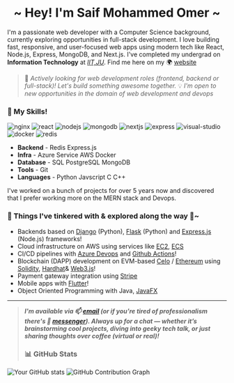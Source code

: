 <h1 align="center">~ Hey! I'm Saif Mohammed Omer  ~</h1>

I'm a passionate web developer with a Computer Science background, currently exploring opportunities in full-stack development. I love building fast, responsive, and user-focused web apps using modern tech like React, Node.js, Express, MongoDB, and Next.js. I've completed my undergrad on **Information Technology** at _[IIT,JU](https://iitju.edu.bd/)_. Find me here on my 🌍 [website](https://portfolio-muhammad-saifs-projects-5b307dbf.vercel.app/)

> 💼 *Actively looking for web development roles (frontend, backend or full-stack)! Let's build something awesome together.*
> 💡 *I'm open to new opportunities in the domain of web development and devops*

### 🧠 My Skills!

<p>
<img src="https://img.shields.io/badge/nginx-009639?style=for-the-badge&logo=nginx&logoColor=white" alt="nginx" />
<img src="https://img.shields.io/badge/React-20232A?style=for-the-badge&logo=react&logoColor=61DAFB" alt="react" />
<img src="https://img.shields.io/badge/Node.js-339933?style=for-the-badge&logo=nodedotjs&logoColor=white" alt="nodejs" />
<img src="https://img.shields.io/badge/MongoDB-4EA94B?style=for-the-badge&logo=mongodb&logoColor=white" alt="mongodb" />
<img src="https://img.shields.io/badge/Next.js-000000?style=for-the-badge&logo=nextdotjs&logoColor=white" alt="nextjs" />
<img src="https://img.shields.io/badge/Express.js-000000?style=for-the-badge&logo=express&logoColor=white" alt="express" />
<img src="https://img.shields.io/badge/Visual_Studio-5C2D91?style=for-the-badge&logo=visual%20studio&logoColor=white" alt="visual-studio" />
<img src="https://img.shields.io/badge/docker-%230db7ed.svg?style=for-the-badge&logo=docker&logoColor=white" alt="docker" />
<img src="https://img.shields.io/badge/redis-%23DD0031.svg?&style=for-the-badge&logo=redis&logoColor=white" alt="redis" /> 
</p>

- **Backend** - Redis Express.js
- **Infra** - Azure Service AWS Docker 
- **Database** - SQL PostgreSQL MongoDB
- **Tools** - Git     
- **Languages** -  Python Javscript C C++

I've worked on a bunch of projects for over 5 years now and discovered that I prefer working more on the MERN stack and Devops. 

### 🌟 Things I've tinkered with & explored along the way 🚀~
<!-- TODO: Update after you finish adding buet projects -->
- Backends based on [Django](https://www.djangoproject.com/) (Python), [Flask](https://flask.palletsprojects.com/) (Python) and [Express.js](https://expressjs.com/) (Node.js) frameworks!
- Cloud infrastructure on AWS using services like [EC2](https://aws.amazon.com/ec2/), [ECS](https://aws.amazon.com/ecs/)
- CI/CD pipelines with [Azure Devops](https://azure.microsoft.com/en-us/products/devops) and [Github Actions](https://docs.github.com/en/actions)!
- Blockchain (DAPP) development on EVM-based [Celo](https://celo.org/) / [Ethereum](https://ethereum.org/en/) using [Solidity](https://soliditylang.org/), [Hardhat](https://hardhat.org/)& [Web3.js](https://web3js.readthedocs.io/)!
- Payment gateway integration using [Stripe](https://stripe.com/)
- Mobile apps with [Flutter](https://flutter.dev/)!
- Object Oriented Programming with Java, [JavaFX](https://openjfx.io/)


---
> ***I'm available via 📫 [email](mailto:obak1399@gmail.com) (or if you're tired of professionalism there's 💬 [messenger](https://m.me/WelcomeToTheESIMOShow)). Always up for a chat — whether it’s brainstorming cool projects, diving into geeky tech talk, or just sharing thoughts over coffee (virtual or real)!***
>
> ### 📊 GitHub Stats

![Your GitHub stats](https://github-readme-stats.vercel.app/api?username=esimo13&show_icons=true&theme=radical)
![GitHub Contribution Graph](https://github-readme-activity-graph.cyclic.app/graph?username=esimo13&theme=github-compact)
